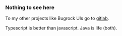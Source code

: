 ### Nothing to see here
To my other projects like Bugrock UIs go to [gitlab](https://gitlab.com/km-bugrock-uis/).

Typescript is better than javascript. Java is life (both).

